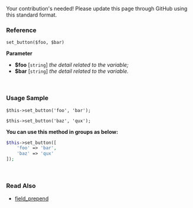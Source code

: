 Your contribution's needed!
Please update this page through GitHub using this standard format.

### Reference
`set_button($foo, $bar)`

**Parameter**
* **$foo** [`string`] *the detail related to the variable;*
* **$bar** [`string`] *the detail related to the variable.*

&nbsp;

### Usage Sample
`$this->set_button('foo', 'bar');`

`$this->set_button('baz', 'qux');`

**You can use this method in groups as below:**
```php
$this->set_button([
    'foo' => 'bar',
    'baz' => 'qux'
]);
```

&nbsp;

### Read Also
* [field_prepend](./field_prepend)
